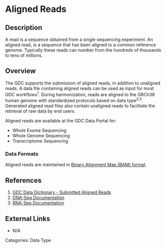 # Aligned Reads #
## Description ##

A read is a sequence obtained from a single sequencing experiment. An aligned read, is a sequence that has been aligned to a common reference genome. Typically these reads can number from the hundreds of thousands to tens of millions.

## Overview ##
The GDC supports the submission of aligned reads, in addition to unaligned reads. A data file containing aligned reads can be used as input for most GDC workflows<sup>1</sup>. During harmonization,  reads are aligned to the GRCh38 human genome with standardized protocols based on data type<sup>2,3</sup>. Generated aligned read files also contain unaligned reads to facilitate the retrieval of raw data by end users.

Aligned reads are available at the GDC Data Portal for:
* Whole Exome Sequencing
* Whole Genome Sequencing
* Transcriptome Sequencing

### Data Formats ###
Aligned reads are maintained in [Binary Alignment Map (BAM) format](https://samtools.github.io/hts-specs/SAMv1.pdf).

## References ##
1. [GDC Data Dictionary - Submitted Aligned Reads](https://docs.gdc.cancer.gov/Data_Dictionary/viewer/#?view=table-definition-view&id=submitted_aligned_reads)
2. [DNA-Seq Documentation](https://docs.gdc.cancer.gov/Data/Bioinformatics_Pipelines/DNA_Seq_Variant_Calling_Pipeline/)
3. [RNA-Seq Documentation](https://docs.gdc.cancer.gov/Data/Bioinformatics_Pipelines/Expression_mRNA_Pipeline/)

## External Links ##
* N/A

Categories: Data Type
